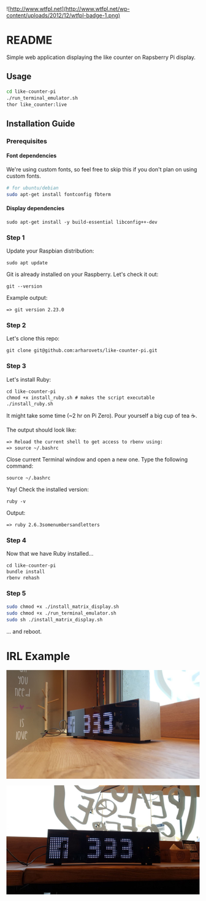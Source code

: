 ![http://www.wtfpl.net](http://www.wtfpl.net/wp-content/uploads/2012/12/wtfpl-badge-1.png)

# README

Simple web application displaying the like counter on Rapsberry Pi display.

## Usage

```bash
cd like-counter-pi
./run_terminal_emulator.sh
thor like_counter:live
```

## Installation Guide

### Prerequisites

#### Font dependencies

We're using custom fonts, so feel free to skip this if you don't plan on using custom fonts.

```bash
# for ubuntu/debian
sudo apt-get install fontconfig fbterm
```

#### Display dependencies

    sudo apt-get install -y build-essential libconfig++-dev

### Step 1

Update your Raspbian distribution:

    sudo apt update

Git is already installed on your Raspberry. Let's check it out:

    git --version

Example output:

    => git version 2.23.0

### Step 2

Let's clone this repo:

    git clone git@github.com:arharovets/like-counter-pi.git

### Step 3

Let's install Ruby:

    cd like-counter-pi
    chmod +x install_ruby.sh # makes the script executable
    ./install_ruby.sh

It might take some time (~2 hr on Pi Zero). Pour yourself a big cup of tea ☕️.

The output should look like:

    => Reload the current shell to get access to rbenv using:
    => source ~/.bashrc

Close current Terminal window and open a new one. Type the following command:

    source ~/.bashrc

Yay! Check the installed version:

    ruby -v

Output:

    => ruby 2.6.3somenumbersandletters

### Step 4

Now that we have Ruby installed...

    cd like-counter-pi
    bundle install
    rbenv rehash

### Step 5

```bash
sudo chmod +x ./install_matrix_display.sh
sudo chmod +x ./run_terminal_emulator.sh
sudo sh ./install_matrix_display.sh
```

... and reboot.

# IRL Example

![alt text](/img/01.JPG "Tucano Counter")

![alt text](/img/02.JPG "Tucano Counter")
